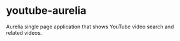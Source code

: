 # youtube-aurelia
Aurelia single page application that shows YouTube video search and related videos.
